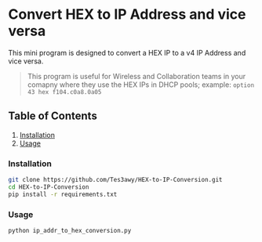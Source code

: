 # Convert HEX to IP Address and vice versa

This mini program is designed to convert a HEX IP to a v4 IP Address and vice versa.

> This program is useful for Wireless and Collaboration teams in your comapny where they use the HEX IPs in DHCP pools; example: `option 43 hex f104.c0a8.0a05`

## Table of Contents

1. [Installation](#installation)
2. [Usage](#usage)

### Installation

```bash
git clone https://github.com/Tes3awy/HEX-to-IP-Conversion.git
cd HEX-to-IP-Conversion
pip install -r requirements.txt
```

### Usage

```python3
python ip_addr_to_hex_conversion.py
```
